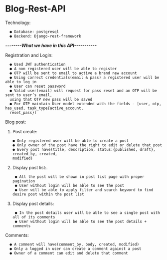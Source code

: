 # Blog-Rest-API

Technology:

      ● Database: postgresql
      ● Backend: Django-rest-framework

***--------What we have in this API-----------***



Registration and Login:
      
      ● Used JWT authentication
      ● A non registered user will be able to register
      ● OTP will be sent to email to active a brand new account
      ● Using correct credentials(email & pass) a registered user will be able to log in
      ● User can reset password
      ● Valid user(email) will request for pass reset and an OTP will be sent to user’s email,
      using that OTP new pass will be saved
      ● For OTP maintain User model extended with the fields - [user, otp, has_used, task_type{active_account,
      reset_pass}]


Blog post:

01. Post create:
   
        ● Only registered user will be able to create a post
        ● Only owner of the post have the right to edit or delete that post
        ● Every post have(title, description, status:{published, draft}, created_by, created,
        modified)


2. Display post list:.
   
        ● All the post will be shown in post list page with proper pagination
        ● User without login will be able to see the post
        ● User will be able to apply filter and search keyword to find desire post within the post list


3. Display post details:
   
        ● In the post details user will be able to see a single post with all of its comments
        ● User without login will be able to see the post details + comments


Comments:

      ● A comment will have(comment_by, body, created, modified)
      ● Only a logged in user can create a comment against a post
      ● Owner of a comment can edit and delete that comment
